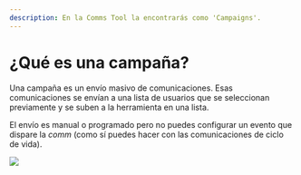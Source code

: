 ```yaml
---
description: En la Comms Tool la encontrarás como 'Campaigns'.
---
```


# ¿Qué es una campaña?

Una campaña es un envío masivo de comunicaciones. Esas comunicaciones se envían a una lista de usuarios que se seleccionan previamente y se suben a la herramienta en una lista.

El envío es manual o programado pero no puedes configurar un evento que dispare la _comm_ \(como sí puedes hacer con las comunicaciones de ciclo de vida\).

![](https://lh5.googleusercontent.com/JvtuxtyPuUELM4brRKxdWylzdcwDi1k6-Z0mu9ILZHmr5P2GAv00EqQZyror3Kio3S74xRs8P8TJBRHx-R8yqZmv0utvMC9whYYHaOlgZKK0_faf4GH2l6MTMWl_J-LB6g-Tzl-o)

